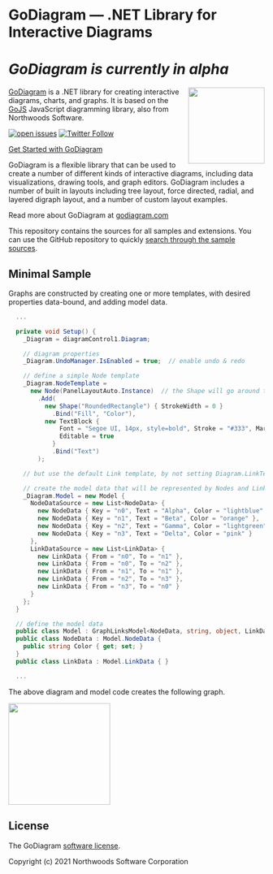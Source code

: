 GoDiagram — .NET Library for Interactive Diagrams
============================================

# *GoDiagram is currently in alpha*

<img align="right" height="150" src="https://www.nwoods.com/images/go.png">

[GoDiagram](https://godiagram.com) is a .NET library for creating interactive diagrams, charts, and graphs. It is based on the [GoJS](https://gojs.net) JavaScript diagramming library, also from Northwoods Software.

[![open issues](https://img.shields.io/github/issues-raw/NorthwoodsSoftware/GoDiagram.svg)](https://github.com/NorthwoodsSoftware/GoDiagram/issues)
[![Twitter Follow](https://img.shields.io/twitter/follow/NorthwoodsGo.svg?style=social&label=Follow)](https://twitter.com/NorthwoodsGo)

[Get Started with GoDiagram](https://godiagram.com/learn)


GoDiagram is a flexible library that can be used to create a number of different kinds of interactive diagrams, including data visualizations, drawing tools, and graph editors. GoDiagram includes a number of built in layouts including tree layout, force directed, radial, and layered digraph layout, and a number of custom layout examples.

Read more about GoDiagram at [godiagram.com](https://godiagram.com)

This repository contains the sources for all samples and extensions.
You can use the GitHub repository to quickly [search through the sample sources](https://github.com/NorthwoodsSoftware/GoDiagram/search?q=FindNodeDataForKey&type=Code).

## Minimal Sample

Graphs are constructed by creating one or more templates, with desired properties data-bound, and adding model data.

```cs
  ...

  private void Setup() {
    _Diagram = diagramControl1.Diagram;

    // diagram properties
    _Diagram.UndoManager.IsEnabled = true;  // enable undo & redo

    // define a simple Node template
    _Diagram.NodeTemplate =
      new Node(PanelLayoutAuto.Instance)  // the Shape will go around the TextBlock
        .Add(
          new Shape("RoundedRectangle") { StrokeWidth = 0 }
            .Bind("Fill", "Color"),
          new TextBlock {
              Font = "Segoe UI, 14px, style=bold", Stroke = "#333", Margin = 8, // Specify a margin to add some room around the text
              Editable = true
            }
            .Bind("Text")
        );

    // but use the default Link template, by not setting Diagram.LinkTemplate

    // create the model data that will be represented by Nodes and Links
    _Diagram.Model = new Model {
      NodeDataSource = new List<NodeData> {
        new NodeData { Key = "n0", Text = "Alpha", Color = "lightblue" },
        new NodeData { Key = "n1", Text = "Beta", Color = "orange" },
        new NodeData { Key = "n2", Text = "Gamma", Color = "lightgreen" },
        new NodeData { Key = "n3", Text = "Delta", Color = "pink" }
      },
      LinkDataSource = new List<LinkData> {
        new LinkData { From = "n0", To = "n1" },
        new LinkData { From = "n0", To = "n2" },
        new LinkData { From = "n1", To = "n1" },
        new LinkData { From = "n2", To = "n3" },
        new LinkData { From = "n3", To = "n0" }
      }
    };
  }

  // define the model data
  public class Model : GraphLinksModel<NodeData, string, object, LinkData, string, string> { }
  public class NodeData : Model.NodeData {
    public string Color { get; set; }
  }
  public class LinkData : Model.LinkData { }

  ...
```

The above diagram and model code creates the following graph.

<img width="200" height="200" src="https://godiagram.com/assets/images/screenshots/minimal.png">


## License

The GoDiagram <a href="https://godiagram.com/license.html">software license</a>.


Copyright (c) 2021 Northwoods Software Corporation
